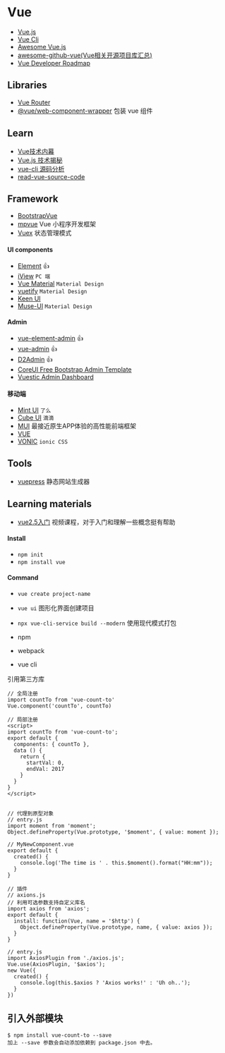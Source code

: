 # Vue
- [Vue.js](https://cn.vuejs.org/)
- [Vue Cli](https://cli.vuejs.org/zh/)
- [Awesome Vue.js](https://github.com/vuejs/awesome-vue)
- [awesome-github-vue(Vue相关开源项目库汇总)](https://github.com/opendigg/awesome-github-vue)
- [Vue Developer Roadmap](https://github.com/marekbrainhub/vue-developer-roadmap)


## Libraries
- [Vue Router](https://router.vuejs.org/)
- [@vue/web-component-wrapper](https://github.com/vuejs/vue-web-component-wrapper) 包装 vue 组件

## Learn
- [Vue技术内幕](http://hcysun.me/vue-design/)
- [Vue.js 技术揭秘](https://ustbhuangyi.github.io/vue-analysis/)
- [vue-cli 源码分析](https://kuangpf.com/vue-cli-analysis/)
- [read-vue-source-code](https://github.com/numbbbbb/read-vue-source-code)

## Framework
- [BootstrapVue](https://github.com/bootstrap-vue/bootstrap-vue/)
- [mpvue](https://github.com/Meituan-Dianping/mpvue) Vue 小程序开发框架
- [Vuex](https://vuex.vuejs.org/zh/) 状态管理模式

#### UI components
- [Element](http://element-cn.eleme.io/#/zh-CN) 👍
- [iView](https://www.iviewui.com) `PC 端`
- [Vue Material](https://github.com/vuematerial/vue-material) `Material Design`
- [vuetify](https://github.com/vuetifyjs/vuetify) `Material Design`
- [Keen UI](https://github.com/JosephusPaye/Keen-UI)
- [Muse-UI](https://github.com/museui/muse-ui) `Material Design`

#### Admin
- [vue-element-admin](https://github.com/PanJiaChen/vue-element-admin) 👍
- [vue-admin](https://github.com/vue-bulma/vue-admin) 👍
- [D2Admin](https://github.com/d2-projects/d2-admin) 👍
- [CoreUI Free Bootstrap Admin Template](https://github.com/coreui/coreui-free-bootstrap-admin-template) 
- [Vuestic Admin Dashboard](https://github.com/epicmaxco/vuestic-admin)


#### 移动端
- [Mint UI](https://mint-ui.github.io/) `了么`
- [Cube UI](https://didi.github.io/cube-ui/#/zh-CN) `滴滴`
- [MUI](http://dev.dcloud.net.cn/mui/) 最接近原生APP体验的高性能前端框架
- [VUE](https://vux.li/)
- [VONIC](https://wangdahoo.github.io/vonic-documents) `ionic CSS`


## Tools
- [vuepress](https://github.com/vuejs/vuepress) 静态网站生成器

## Learning materials
- [vue2.5入门](https://www.imooc.com/learn/980) 视频课程，对于入门和理解一些概念挺有帮助

#### Install
- `npm init`
- `npm install vue`

#### Command
- `vue create project-name`
- `vue ui` 图形化界面创建项目
- `npx vue-cli-service build --modern` 使用现代模式打包



- npm
- webpack
- vue cli


    
    
引用第三方库
```
// 全局注册
import countTo from 'vue-count-to'
Vue.component('countTo', countTo)

// 局部注册
<script>
import countTo from 'vue-count-to';
export default {
  components: { countTo },
  data () {
    return {
      startVal: 0,
      endVal: 2017
    }
  }
}
</script>


// 代理到原型对象
// entry.js
import moment from 'moment';
Object.defineProperty(Vue.prototype, '$moment', { value: moment });

// MyNewComponent.vue
export default {
  created() {
    console.log('The time is ' . this.$moment().format("HH:mm"));
  }
}

// 插件
// axions.js
// 利用可选参数支持自定义库名
import axios from 'axios';
export default {
  install: function(Vue, name = '$http') {
    Object.defineProperty(Vue.prototype, name, { value: axios });
  }
}

// entry.js
import AxiosPlugin from './axios.js';
Vue.use(AxiosPlugin, '$axios');
new Vue({
  created() {
    console.log(this.$axios ? 'Axios works!' : 'Uh oh..');
  }
})
```

## 引入外部模块

```
$ npm install vue-count-to --save
加上 --save 参数会自动添加依赖到 package.json 中去。
```